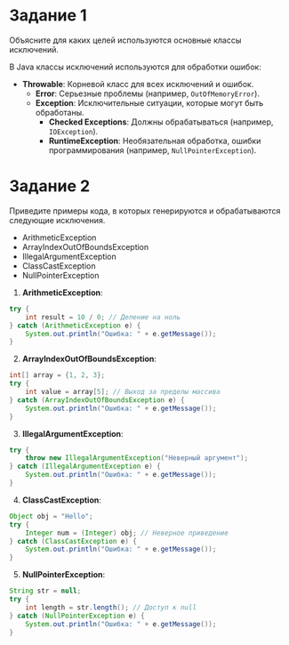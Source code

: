 # Задание 1

Объясните для каких целей используются основные классы исключений.

В Java классы исключений используются для обработки ошибок:


- **Throwable**: Корневой класс для всех исключений и ошибок.
  - **Error**: Серьезные проблемы (например, `OutOfMemoryError`).
  - **Exception**: Исключительные ситуации, которые могут быть обработаны.
    - **Checked Exceptions**: Должны обрабатываться (например, `IOException`).
    - **RuntimeException**: Необязательная обработка, ошибки программирования (например, `NullPointerException`).


# Задание 2

Приведите примеры кода, в которых генерируются и обрабатываются следующие исключения.

* ArithmeticException
* ArrayIndexOutOfBoundsException
* IllegalArgumentException
* ClassCastException
* NullPointerException


1. **ArithmeticException**:

```java
try {
    int result = 10 / 0; // Деление на ноль
} catch (ArithmeticException e) {
    System.out.println("Ошибка: " + e.getMessage());
}
```

2. **ArrayIndexOutOfBoundsException**:

```java
int[] array = {1, 2, 3};
try {
    int value = array[5]; // Выход за пределы массива
} catch (ArrayIndexOutOfBoundsException e) {
    System.out.println("Ошибка: " + e.getMessage());
}
```

3. **IllegalArgumentException**:

```java
try {
    throw new IllegalArgumentException("Неверный аргумент");
} catch (IllegalArgumentException e) {
    System.out.println("Ошибка: " + e.getMessage());
}
```

4. **ClassCastException**:

```java
Object obj = "Hello";
try {
    Integer num = (Integer) obj; // Неверное приведение
} catch (ClassCastException e) {
    System.out.println("Ошибка: " + e.getMessage());
}
```

5. **NullPointerException**:

```java
String str = null;
try {
    int length = str.length(); // Доступ к null
} catch (NullPointerException e) {
    System.out.println("Ошибка: " + e.getMessage());
}
```